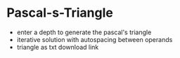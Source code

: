 # Pascal-s-Triangle

+ enter a depth to generate the pascal's triangle
+ iterative solution with autospacing between operands
+ triangle as txt download link

